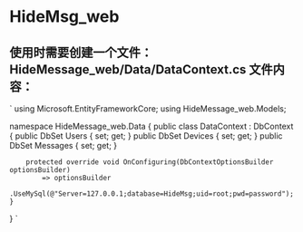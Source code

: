 # HideMsg_web

使用时需要创建一个文件：
HideMessage_web/Data/DataContext.cs
文件内容：
---
`
using Microsoft.EntityFrameworkCore;
using HideMessage_web.Models;

namespace HideMessage_web.Data
{
    public class DataContext : DbContext
    {
        public DbSet<User> Users { set; get; }
        public DbSet<Devices> Devices { set; get; }
        public DbSet<Messages> Messages { set; get; }

		protected override void OnConfiguring(DbContextOptionsBuilder optionsBuilder)
			=> optionsBuilder
				.UseMySql(@"Server=127.0.0.1;database=HideMsg;uid=root;pwd=password");
    }
}
`
